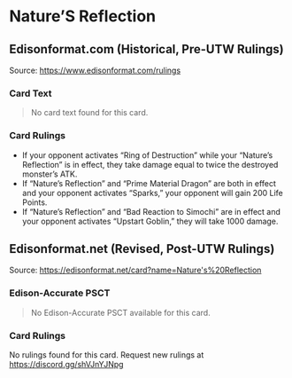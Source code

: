 # Nature’S Reflection

## Edisonformat.com (Historical, Pre-UTW Rulings)

Source: https://www.edisonformat.com/rulings

### Card Text

> No card text found for this card.

### Card Rulings

*   If your opponent activates “Ring of Destruction” while your “Nature’s Reflection” is in effect, they take damage equal to twice the destroyed monster’s ATK.
*   If “Nature’s Reflection” and “Prime Material Dragon” are both in effect and your opponent activates “Sparks,” your opponent will gain 200 Life Points.
*   If “Nature’s Reflection” and “Bad Reaction to Simochi” are in effect and your opponent activates “Upstart Goblin,” they will take 1000 damage.

## Edisonformat.net (Revised, Post-UTW Rulings)

Source: https://edisonformat.net/card?name=Nature's%20Reflection

### Edison-Accurate PSCT

> No Edison-Accurate PSCT available for this card.

### Card Rulings

No rulings found for this card. Request new rulings at https://discord.gg/shVJnYJNpg
            